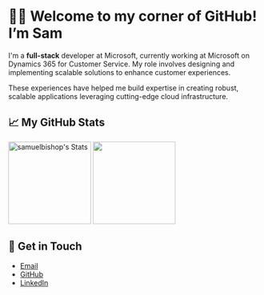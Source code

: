 # 👨‍💻 Welcome to my corner of GitHub! I’m Sam 

<div class="github-introduction">

I'm a **full-stack** developer at Microsoft, currently working at Microsoft on Dynamics 365 for Customer Service. My role involves designing and implementing scalable solutions to enhance customer experiences.

These experiences have helped me build expertise in creating robust, scalable applications leveraging cutting-edge cloud infrastructure.
</div>

## 📈 My GitHub Stats

<div class="badges-githubstats">
  <p align="left">
    <img src="https://github-readme-stats.vercel.app/api?username=samuelbishop&theme=tokyonight&show_icons=true&hide_border=true&count_private=true" alt="samuelbishop's Stats" height="165">
    <img src="https://github-readme-stats.vercel.app/api/top-langs/?username=samuelbishop&layout=compact&theme=tokyonight" height="165">
  </p>
</div>

## 📱 Get in Touch
- [Email](samueljacobbg@gmail.com)
- [GitHub](https://github.com/SamuelBishop)
- [LinkedIn](https://www.linkedin.com/in/samuel-bishop-938212171/)
